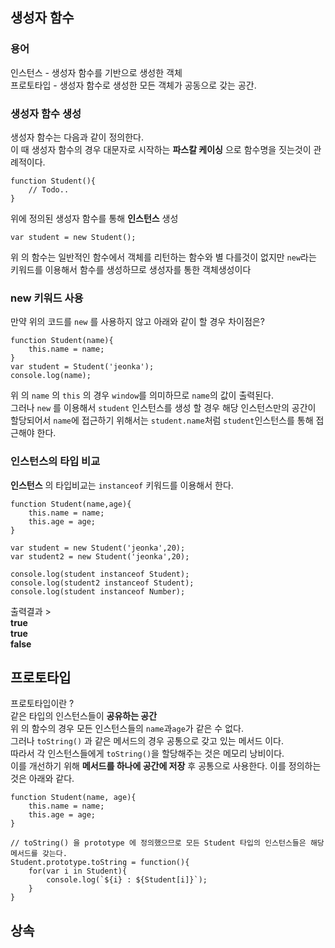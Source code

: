 ## 생성자 함수

### 용어
인스턴스 - 생성자 함수를 기반으로 생성한 객체  
프로토타입 - 생성자 함수로 생성한 모든 객체가 공동으로 갖는 공간.  

### 생성자 함수 생성
생성자 함수는 다음과 같이 정의한다.  
이 때 생성자 함수의 경우 대문자로 시작하는 **파스칼 케이싱** 으로 함수명을 짓는것이 관례적이다.  
```
function Student(){
	// Todo..
}
```
위에 정의된 생성자 함수를 통해 **인스턴스** 생성  
```
var student = new Student();
```

위 의 함수는 일반적인 함수에서 객체를 리턴하는 함수와 별 다를것이 없지만
`new`라는 키워드를 이용해서 함수를 생성하므로 생성자를 통한 객체생성이다  

### new 키워드 사용 

만약 위의 코드를 `new` 를 사용하지 않고 아래와 같이 할 경우 차이점은?  
```
function Student(name){
	this.name = name;
}
var student = Student('jeonka');
console.log(name);
```
위 의 `name` 의 `this` 의 경우 `window`를 의미하므로 `name`의 값이 출력된다.  
그러나 `new` 를 이용해서 `student` 인스턴스를 생성 할 경우 해당 인스턴스만의 공간이 할당되어서 `name`에 접근하기 위해서는 `student.name`처럼 `student`인스턴스를 통해 접근해야 한다.  


### 인스턴스의 타입 비교
**인스턴스** 의 타입비교는 `instanceof` 키워드를 이용해서 한다.  
```
function Student(name,age){
    this.name = name;
    this.age = age;
}

var student = new Student('jeonka',20);
var student2 = new Student('jeonka',20);

console.log(student instanceof Student);
console.log(student2 instanceof Student);
console.log(student instanceof Number);
```
출력결과 >   
**true  
true  
false**  

## 프로토타입

프로토타입이란 ?  
같은 타입의 인스턴스들이 **공유하는 공간**  
위 의 함수의 경우 모든 인스턴스들의 `name`과`age`가 같은 수 없다.  
그러나 `toString()` 과 같은 메서드의 경우 공통으로 갖고 있는 메서드 이다.  
따라서 각 인스턴스들에게 `toString()`을 할당해주는 것은 메모리 낭비이다.  
이를 개선하기 위해 **메서드를 하나에 공간에 저장** 후 공통으로 사용한다.
이를 정의하는 것은 아래와 같다.  
```
function Student(name, age){
	this.name = name;
	this.age = age;
}

// toString() 을 prototype 에 정의했으므로 모든 Student 타입의 인스턴스들은 해당 메서드를 갖는다.
Student.prototype.toString = function(){
	for(var i in Student){
		console.log(`${i} : ${Student[i]}`);
	}
}
```
## 상속

 
